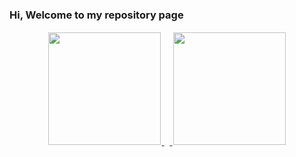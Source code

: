 ### Hi, Welcome to my repository page

<p align="center">
  <a href="https://github.com/kayua">
    <img height="180em" style="padding: 2px;" src="https://github-readme-stats.vercel.app/api?username=kayua&show_icons=true&theme=default&include_all_commits=true&count_private=true&token=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"/>
    <img height="5em" style="padding: 2px;" src="https://i.stack.imgur.com/CtiyS.png">
    <img height="180em" style="padding: 2px;" src="https://github-readme-stats.vercel.app/api/top-langs/?username=kayua&layout=compact&langs_count=10&theme=default&token=YOUR_GITHUB_TOKEN"/>
  </a>
</p>
